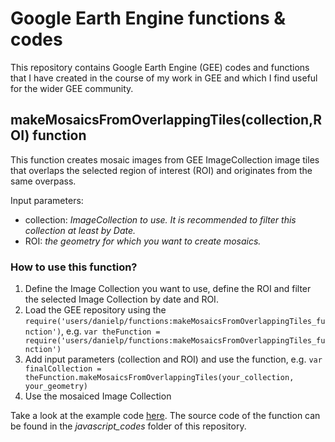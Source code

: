 # Google Earth Engine functions & codes
This repository contains Google Earth Engine (GEE) codes and functions that I have created in the course of my work in GEE and which I find useful for the wider GEE community.

## makeMosaicsFromOverlappingTiles(collection,ROI) function
This function creates mosaic images from GEE ImageCollection image tiles that overlaps the selected region of interest (ROI) and originates from the same overpass.

</b> Input parameters:
  - collection: *ImageCollection to use. It is recommended to filter this collection at least by Date.*
  - ROI: *the geometry for which you want to create mosaics.*

### How to use this function?
1. Define the Image Collection you want to use, define the ROI and filter the selected Image Collection by date and ROI.
2. Load the GEE repository using the `require('users/danielp/functions:makeMosaicsFromOverlappingTiles_function')`, e.g. `var theFunction = require('users/danielp/functions:makeMosaicsFromOverlappingTiles_function')`
3. Add input parameters (collection and ROI) and use the function, e.g. `var finalCollection = theFunction.makeMosaicsFromOverlappingTiles(your_collection, your_geometry)`
4. Use the mosaiced Image Collection

Take a look at the example code [here](https://code.earthengine.google.com/eeed2f691e03f7447367777e76b0e847).
The source code of the function can be found in the *javascript_codes* folder of this repository.
